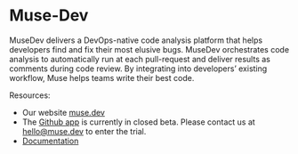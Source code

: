 # Muse-Dev

MuseDev delivers a DevOps-native code analysis platform that helps developers find
and fix their most elusive bugs. MuseDev orchestrates code analysis to
automatically run at each pull-request and deliver results as comments during
code review. By integrating into developers’ existing workflow, Muse helps teams
write their best code.

Resources:

* Our website [muse.dev](https://muse.dev)
* The [Github app](https://github.com/apps/muse-dev) is currently in closed
  beta.  Please contact us at hello@muse.dev to enter the trial.
* [Documentation](https://docs.muse.dev/docs/github-cloud/installation/)
